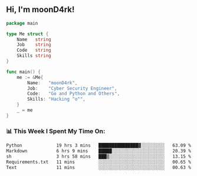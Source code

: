 <h2> Hi, I'm moonD4rk!</h2>

```go
package main

type Me struct {
	Name   string
	Job    string
	Code   string
	Skills string
}

func main() {
	me := &Me{
		Name:   "moonD4rk",
		Job:    "Cyber Security Engineer",
		Code:   "Go and Python and Others",
		Skills: "Hacking ^o^",
	}
	_ = me
}
```

<h3>📊 This Week I Spent My Time On:</h3>
<!-- <img align='right' src="https://github-readme-stats.vercel.app/api?username=moond4rk&show_icons=true&theme=radical", width="300" height="150"> -->

<!--START_SECTION:waka-->

```txt
Python             19 hrs 3 mins   ███████████████▓░░░░░░░░░   63.09 %
Markdown           6 hrs 9 mins    █████░░░░░░░░░░░░░░░░░░░░   20.39 %
sh                 3 hrs 58 mins   ███▒░░░░░░░░░░░░░░░░░░░░░   13.15 %
Requirements.txt   11 mins         ░░░░░░░░░░░░░░░░░░░░░░░░░   00.65 %
Text               11 mins         ░░░░░░░░░░░░░░░░░░░░░░░░░   00.63 %
```

<!--END_SECTION:waka-->

